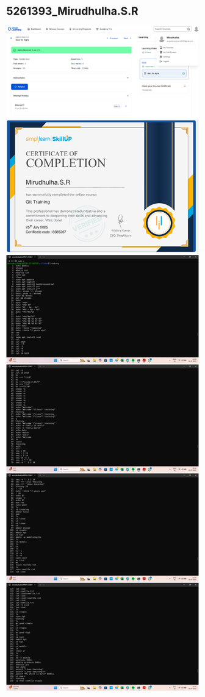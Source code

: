 # 5261393_Mirudhulha.S.R
![](SDLC/agile.png)
![](Git/certificate/Git_training.png)
![](linux/commands_linux_screenshots/linux1.png)
![](linux/commands_linux_screenshots/linux2.png)
![](linux/commands_linux_screenshots/linux3.png)
![](linux/commands_linux_screenshots/linux4.png)

